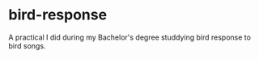 # bird-response
A practical I did during my Bachelor's degree studdying bird response to bird songs.

